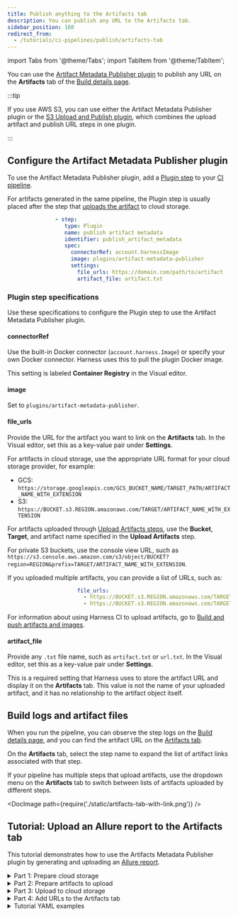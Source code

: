```yaml
---
title: Publish anything to the Artifacts tab
description: You can publish any URL to the Artifacts tab.
sidebar_position: 160
redirect_from:
  - /tutorials/ci-pipelines/publish/artifacts-tab
---
```


import Tabs from '@theme/Tabs';
import TabItem from '@theme/TabItem';

You can use the [Artifact Metadata Publisher plugin](https://github.com/drone-plugins/artifact-metadata-publisher) to publish any URL on the **Artifacts** tab of the [Build details page](/docs/continuous-integration/use-ci/viewing-builds).

:::tip

If you use AWS S3, you can use either the Artifact Metadata Publisher plugin or the [S3 Upload and Publish plugin](/docs/continuous-integration/use-ci/build-and-upload-artifacts/upload-artifacts-to-s-3-step-settings/#use-the-s3-upload-and-publish-plugin), which combines the upload artifact and publish URL steps in one plugin.

:::

## Configure the Artifact Metadata Publisher plugin

To use the Artifact Metadata Publisher plugin, add a [Plugin step](/docs/continuous-integration/use-ci/use-drone-plugins/plugin-step-settings-reference) to your [CI pipeline](/docs/continuous-integration/use-ci/prep-ci-pipeline-components).

For artifacts generated in the same pipeline, the Plugin step is usually placed after the step that [uploads the artifact](./build-and-upload-an-artifact.md#upload-artifacts) to cloud storage.

```yaml
               - step:
                  type: Plugin
                  name: publish artifact metadata
                  identifier: publish_artifact_metadata
                  spec:
                    connectorRef: account.harnessImage
                    image: plugins/artifact-metadata-publisher
                    settings:
                      file_urls: https://domain.com/path/to/artifact
                      artifact_file: artifact.txt
```

### Plugin step specifications

Use these specifications to configure the Plugin step to use the Artifact Metadata Publisher plugin.

#### connectorRef

Use the built-in Docker connector (`account.harness.Image`) or specify your own Docker connector. Harness uses this to pull the plugin Docker image.

This setting is labeled **Container Registry** in the Visual editor.

#### image

Set to `plugins/artifact-metadata-publisher`.

#### file_urls

Provide the URL for the artifact you want to link on the **Artifacts** tab. In the Visual editor, set this as a key-value pair under **Settings**.

For artifacts in cloud storage, use the appropriate URL format for your cloud storage provider, for example:

* GCS: `https://storage.googleapis.com/GCS_BUCKET_NAME/TARGET_PATH/ARTIFACT_NAME_WITH_EXTENSION`
* S3: `https://BUCKET.s3.REGION.amazonaws.com/TARGET/ARTIFACT_NAME_WITH_EXTENSION`

For artifacts uploaded through [Upload Artifacts steps](/docs/continuous-integration/use-ci/build-and-upload-artifacts/build-and-upload-an-artifact.md#upload-artifacts), use the **Bucket**, **Target**, and artifact name specified in the **Upload Artifacts** step.

For private S3 buckets, use the console view URL, such as `https://s3.console.aws.amazon.com/s3/object/BUCKET?region=REGION&prefix=TARGET/ARTIFACT_NAME_WITH_EXTENSION`.

If you uploaded multiple artifacts, you can provide a list of URLs, such as:

```yaml
                      file_urls:
                        - https://BUCKET.s3.REGION.amazonaws.com/TARGET/artifact1.html
                        - https://BUCKET.s3.REGION.amazonaws.com/TARGET/artifact2.pdf
```

For information about using Harness CI to upload artifacts, go to [Build and push artifacts and images](/docs/continuous-integration/use-ci/build-and-upload-artifacts/build-and-upload-an-artifact).

#### artifact_file

Provide any `.txt` file name, such as `artifact.txt` or `url.txt`. In the Visual editor, set this as a key-value pair under **Settings**.

This is a required setting that Harness uses to store the artifact URL and display it on the **Artifacts** tab. This value is not the name of your uploaded artifact, and it has no relationship to the artifact object itself.

## Build logs and artifact files

When you run the pipeline, you can observe the step logs on the [Build details page](../viewing-builds.md), and you can find the artifact URL on the [Artifacts tab](../viewing-builds.md).

On the **Artifacts** tab, select the step name to expand the list of artifact links associated with that step.

If your pipeline has multiple steps that upload artifacts, use the dropdown menu on the **Artifacts** tab to switch between lists of artifacts uploaded by different steps.

<!-- ![](./static/artifacts-tab-with-link.png) -->

<DocImage path={require('./static/artifacts-tab-with-link.png')} />

## Tutorial: Upload an Allure report to the Artifacts tab

This tutorial demonstrates how to use the Artifacts Metadata Publisher plugin by generating and uploading an [Allure report](https://qameta.io/allure-report/).

<details>
<summary>Part 1: Prepare cloud storage</summary>

1. You need access to a cloud storage provider. This tutorial uses GCS. If you use another option, you'll need to modify some of the steps according to your chosen cloud storage provider.
2. If you use S3, GCS, or JFrog, you need a Harness connector to use with the **Upload Artifact** step:

   - S3: [AWS connector](/docs/platform/connectors/cloud-providers/add-aws-connector)
   - GCS: [GCP connector](/docs/platform/connectors/cloud-providers/connect-to-google-cloud-platform-gcp)
   - JFrog: [Artifactory connector](/docs/platform/connectors/cloud-providers/ref-cloud-providers/artifactory-connector-settings-reference)

   :::tip

   Store authentication and access keys for connectors as [Harness secrets](/docs/platform/secrets/add-file-secrets).

   :::

3. In your cloud storage, create a bucket or repo where you can upload your artifact.

   To access the artifact directly from the **Artifacts** tab, the upload location must be publicly available. If the location is not publicly available, you might need to log in to view the artifact or use a different artifact URL (such as a console view URL). This tutorial uses a publicly available GCS bucket to store the report.

</details>

<details>
<summary>Part 2: Prepare artifacts to upload</summary>

Add steps to your pipeline that generate and prepare artifacts to upload, such as [Run steps](/docs/continuous-integration/use-ci/run-step-settings). The steps you use depend on what artifacts you ultimately want to upload.

For example, this tutorial uses three **Run** steps to generate and prepare an artifact:

- The first step runs tests with Maven.
- The second step generates an Allure report. To ensure the build environment has the Allure tool, the step uses a Docker image that has this tool: `solutis/allure:2.9.0`.
- The third step combines the Allure report into a single HTML file.
  - To view an Allure report in a browser, you must run a web server with the `allure open` command; however, this command won't persist after the CI pipeline ends. Instead, use the [allure-combine](https://pypi.org/project/allure-combine/) tool to convert the Allure report into a single HTML file.
  - Running the `allure-combine .` command inside `allure-report` generates the `complete.html` file.
  - To ensure the build environment as access to the allure-combine tool, you can include steps to install it or use a Docker image that has the tool, such as `shubham149/allure-combine:latest`.

```yaml
- step:
    type: Run
    name: run maven tests
    identifier: run_maven_tests
    spec:
      connectorRef: account.harnessImage
      image: openjdk:11
      shell: Sh
      command: ./mvnw clean test site
- step:
    type: Run
    name: generate allure report
    identifier: generate_allure_report
    spec:
      connectorRef: account.harnessImage
      image: solutis/allure:2.9.0
      command: |
        cd target
        allure generate allure-results --clean -o allure-report
- step:
    type: Run
    name: combine report
    identifier: combine_report
    spec:
      connectorRef: account.harnessImage
      image: shubham149/allure-combine:latest
      command: |
        cd target/allure-report
        allure-combine .
        cd ../..
        cp target/allure-report/complete.html .
```

:::tip

For `connectorRef`, you can use the built-in Docker connector, `account.harnessImage`, or use your own [Docker Hub connector](/docs/platform/connectors/cloud-providers/ref-cloud-providers/docker-registry-connector-settings-reference).

:::

</details>

<details>
<summary>Part 3: Upload to cloud storage</summary>

Add a step to upload your artifact to cloud storage:

- [Upload Artifacts to JFrog](/docs/continuous-integration/use-ci/build-and-upload-artifacts/upload-artifacts-to-jfrog)
- [Upload Artifacts to GCS](/docs/continuous-integration/use-ci/build-and-upload-artifacts/upload-artifacts-to-gcs-step-settings)
- [Upload Artifacts to S3](/docs/continuous-integration/use-ci/build-and-upload-artifacts/upload-artifacts-to-s-3-step-settings)
- [Upload Artifacts to Sonatype Nexus](/docs/continuous-integration/use-ci/build-and-upload-artifacts/upload-artifacts-to-sonatype-nexus)

For example, this tutorial uploads the combined Allure report to GCS:

```yaml
- step:
    type: GCSUpload
    name: upload report
    identifier: upload_report
    spec:
      connectorRef: YOUR_GCP_CONNECTOR_ID
      bucket: YOUR_GCS_BUCKET
      sourcePath: target/allure-report/complete.html
      target: <+pipeline.sequenceId>
```

:::tip

The `target` value uses a [Harness expression](/docs/platform/variables-and-expressions/runtime-inputs/#expressions), `<+pipeline.sequenceId>`, to ensure that artifacts uploaded by this pipeline are stored in unique directories and don't overwrite one another.

:::

</details>

<details>
<summary>Part 4: Add URLs to the Artifacts tab</summary>

At this point, you can run the pipeline and then manually find the uploaded artifact in your cloud storage bucket or repo. Alternately, you can [use the Artifact Metadata Publisher plugin](#configure-the-artifact-metadata-publisher-plugin), which makes it easier to find the artifact directly associated with a particular build.

For example, this step publishes the URL for the combined Allure report on the Artifacts tab:

```yaml
- step:
    type: Plugin
    name: publish artifact metadata
    identifier: publish_artifact_metadata
    spec:
      connectorRef: account.harnessImage
      image: plugins/artifact-metadata-publisher
      settings:
        file_urls: https://storage.googleapis.com/YOUR_GCS_BUCKET/<+pipeline.sequenceId>/complete.html
        artifact_file: artifact.txt
```

For details about these settings, go to [Configure the Artifact Metadata Publisher plugin](#configure-the-artifact-metadata-publisher-plugin).

</details>

<details>
<summary>Tutorial YAML examples</summary>

These YAML examples demonstrate the pipeline created in the preceding tutorial. This pipeline:

1. Builds a Java Maven application.
2. Generates and compiles an Allure report.
3. Uploads the report to cloud storage.
4. Provides a URL to access the report from the **Artifacts** tab in Harness.

<Tabs>
  <TabItem value="hosted" label="Harness Cloud" default>

This example uses [Harness Cloud build infrastructure](/docs/continuous-integration/use-ci/set-up-build-infrastructure/use-harness-cloud-build-infrastructure) and uploads the Allure report artifact to GCS.

```yaml
pipeline:
  name: allure-report-upload
  identifier: allurereportupload
  projectIdentifier: YOUR_HARNESS_PROJECT_ID
  orgIdentifier: default
  tags: {}
  properties:
    ci:
      codebase:
        connectorRef: YOUR_CODEBASE_CONNECTOR_ID
        repoName: YOUR_CODE_REPO_NAME
        build: <+input>
  stages:
    - stage:
        name: test and upload artifact
        identifier: test_and_upload_artifact
        description: ""
        type: CI
        spec:
          cloneCodebase: true
          platform:
            os: Linux
            arch: Amd64
          runtime:
            type: Cloud
            spec: {}
          execution:
            steps:
              - step:
                  type: Run
                  name: run maven tests
                  identifier: run_maven_tests
                  spec:
                    connectorRef: account.harnessImage
                    image: openjdk:11
                    shell: Sh
                    command: ./mvnw clean test site
              - step:
                  type: Run
                  name: generate allure report
                  identifier: generate_allure_report
                  spec:
                    connectorRef: account.harnessImage
                    image: solutis/allure:2.9.0
                    command: |
                      cd target
                      allure generate allure-results --clean -o allure-report
              - step:
                  type: Run
                  name: combine report
                  identifier: combine_report
                  spec:
                    connectorRef: account.harnessImage
                    image: shubham149/allure-combine:latest
                    command: |
                      cd target/allure-report
                      allure-combine .
                      cd ../..
                      cp target/allure-report/complete.html .
              - step:
                  type: GCSUpload
                  name: upload report
                  identifier: upload_report
                  spec:
                    connectorRef: YOUR_GCP_CONNECTOR_ID
                    bucket: YOUR_GCS_BUCKET
                    sourcePath: target/allure-report/complete.html
                    target: <+pipeline.sequenceId>
              - step:
                  type: Plugin
                  name: publish artifact metadata
                  identifier: publish_artifact_metadata
                  spec:
                    connectorRef: account.harnessImage
                    image: plugins/artifact-metadata-publisher
                    settings:
                      file_urls: https://storage.googleapis.com/YOUR_GCS_BUCKET/<+pipeline.sequenceId>/complete.html
                      artifact_file: artifact.txt
```

</TabItem>
  <TabItem value="k8s" label="Self-hosted">

This example uses a [Kubernetes cluster build infrastructure](/docs/category/set-up-kubernetes-cluster-build-infrastructures) and uploads the Allure report artifact to GCS.

```yaml
pipeline:
  name: allure-report-upload
  identifier: allurereportupload
  projectIdentifier: YOUR_HARNESS_PROJECT_ID
  orgIdentifier: default
  tags: {}
  properties:
    ci:
      codebase:
        connectorRef: YOUR_CODEBASE_CONNECTOR_ID
        repoName: YOUR_CODE_REPO_NAME
        build: <+input>
  stages:
    - stage:
        name: build
        identifier: build
        description: ""
        type: CI
        spec:
          cloneCodebase: true
          infrastructure:
            type: KubernetesDirect
            spec:
              connectorRef: YOUR_KUBERNETES_CLUSTER_CONNECTOR_ID
              namespace: YOUR_KUBERNETES_NAMESPACE
              automountServiceAccountToken: true
              nodeSelector: {}
              os: Linux
          execution:
            steps:
              - step:
                  type: Run
                  name: run maven tests
                  identifier: run_maven_tests
                  spec:
                    connectorRef: account.harnessImage
                    image: openjdk:11
                    shell: Sh
                    command: ./mvnw clean test site
              - step:
                  type: Run
                  name: generate allure report
                  identifier: generate_allure_report
                  spec:
                    connectorRef: account.harnessImage
                    image: solutis/allure:2.9.0
                    command: |
                      cd target
                      allure generate allure-results --clean -o allure-report
              - step:
                  type: Run
                  name: combine report
                  identifier: combine_report
                  spec:
                    connectorRef: account.harnessImage
                    image: shubham149/allure-combine:latest
                    command: |
                      cd target/allure-report
                      allure-combine .
                      cd ../..
                      cp target/allure-report/complete.html .
              - step:
                  type: GCSUpload
                  name: upload report
                  identifier: upload_report
                  spec:
                    connectorRef: YOUR_GCP_CONNECTOR_ID
                    bucket: YOUR_GCS_BUCKET
                    sourcePath: target/allure-report/complete.html
                    target: <+pipeline.sequenceId>
              - step:
                  type: Plugin
                  name: publish artifact metadata
                  identifier: publish_artifact_metadata
                  spec:
                    connectorRef: account.harnessImage
                    image: plugins/artifact-metadata-publisher
                    settings:
                      file_urls: https://storage.googleapis.com/YOUR_GCS_BUCKET/<+pipeline.sequenceId>/complete.html
                      artifact_file: artifact.txt
```

</TabItem>
</Tabs>

</details>
